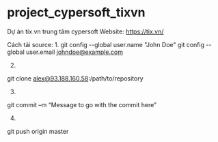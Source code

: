 # project_cypersoft_tixvn
Dự án tix.vn trung tâm cypersoft
Website: https://tix.vn/

Cách tải source:
1.
git config --global user.name "John Doe"
git config --global user.email johndoe@example.com

2.
git clone alex@93.188.160.58:/path/to/repository

3.
git commit –m “Message to go with the commit here”

4.
git push origin master

